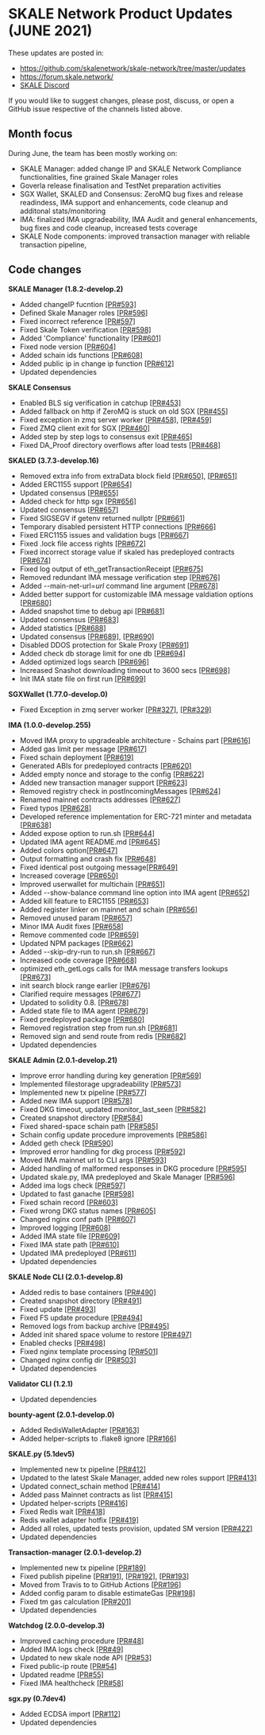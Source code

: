 # SKALE Network Product Updates (JUNE 2021)

These updates are posted in: 

-   <https://github.com/skalenetwork/skale-network/tree/master/updates>
-   <https://forum.skale.network/>
-   [SKALE Discord](https://discord.gg/vvUtWJB)

If you would like to suggest changes, please post, discuss, or open a GitHub issue respective of the channels listed above.

## Month focus

During June, the team has been mostly working on:

-   SKALE Manager: added change IP and SKALE Network Compliance functionalities, fine grained Skale Manager roles
-   Goverla release finalisation and TestNet preparation activities
-   SGX Wallet, SKALED and Consensus: ZeroMQ bug fixes and release readindess, IMA support and enhancements, code cleanup and additonal stats/monitoring
-   IMA: finalized IMA upgradeability, IMA Audit and general enhancements, bug fixes and code cleanup, increased tests coverage
-   SKALE Node components: improved transaction manager with reliable transaction pipeline, 


## Code changes

**SKALE Manager (1.8.2-develop.2)**

-   Added changeIP fucntion [\[PR#593\]](https://github.com/skalenetwork/skale-manager/pull/593)
-   Defined Skale Manager roles [\[PR#596\]](https://github.com/skalenetwork/skale-manager/pull/596)
-   Fixed incorrect reference [\[PR#597\]](https://github.com/skalenetwork/skale-manager/pull/597)
-   Fixed Skale Token verification [\[PR#598\]](https://github.com/skalenetwork/skale-manager/pull/598)
-   Added 'Compliance' functionality [\[PR#601\]](https://github.com/skalenetwork/skale-manager/pull/601)
-   Fixed node version [\[PR#604\]](https://github.com/skalenetwork/skale-manager/pull/604)
-   Added schain ids functions [\[PR#608\]](https://github.com/skalenetwork/skale-manager/pull/608)
-   Added public ip in change ip function [\[PR#612\]](https://github.com/skalenetwork/skale-manager/pull/612)
-   Updated dependencies

**SKALE Consensus**

-   Enabled BLS sig verification in catchup [\[PR#453\]](https://github.com/skalenetwork/skale-consensus/pull/453)
-   Added fallback on http if ZeroMQ is stuck on old SGX [\[PR#455\]](https://github.com/skalenetwork/skale-consensus/pull/455)
-   Fixed exception in zmq server worker [\[PR#458\]](https://github.com/skalenetwork/skale-consensus/pull/458), [\[PR#459\]](https://github.com/skalenetwork/skale-consensus/pull/459)
-   Fixed ZMQ client exit for SGX [\[PR#460\]](https://github.com/skalenetwork/skale-consensus/pull/460)
-   Added step by step logs to consensus exit [\[PR#465\]](https://github.com/skalenetwork/skale-consensus/pull/465)
-   Fixed DA_Proof directory overflows after load tests [\[PR#468\]](https://github.com/skalenetwork/skale-consensus/pull/468)

**SKALED (3.7.3-develop.16)**

-   Removed extra info from extraData block field [\[PR#650\]](https://github.com/skalenetwork/skaled/pull/650), [\[PR#651\]](https://github.com/skalenetwork/skaled/pull/651)
-   Added ERC1155 support [\[PR#654\]](https://github.com/skalenetwork/skaled/pull/654)
-   Updated consensus [\[PR#655\]](https://github.com/skalenetwork/skaled/pull/655)
-   Added check for http sgx [\[PR#656\]](https://github.com/skalenetwork/skaled/pull/656)
-   Updated consensus [\[PR#657\]](https://github.com/skalenetwork/skaled/pull/657)
-   Fixed SIGSEGV if getenv returned nullptr [\[PR#661\]](https://github.com/skalenetwork/skaled/pull/661)
-   Temporary disabled persistent HTTP connections [\[PR#666\]](https://github.com/skalenetwork/skaled/pull/666)
-   Fixed ERC1155 issues and validation bugs [\[PR#667\]](https://github.com/skalenetwork/skaled/pull/667)
-   Fixed .lock file access rights [\[PR#672\]](https://github.com/skalenetwork/skaled/pull/672)
-   Fixed incorrect storage value if skaled has predeployed contracts [\[PR#674\]](https://github.com/skalenetwork/skaled/pull/674)
-   Fixed log output of eth_getTransactionReceipt [\[PR#675\]](https://github.com/skalenetwork/skaled/pull/675)
-   Removed redundant IMA message verification step [\[PR#676\]](https://github.com/skalenetwork/skaled/pull/676)
-   Added --main-net-url=*url* command line argument [\[PR#678\]](https://github.com/skalenetwork/skaled/pull/678)
-   Added better support for customizable IMA message valdiation options [\[PR#680\]](https://github.com/skalenetwork/skaled/pull/680)
-   Added snapshot time to debug api [\[PR#681\]](https://github.com/skalenetwork/skaled/pull/681)
-   Updated consensus [\[PR#683\]](https://github.com/skalenetwork/skaled/pull/683)
-   Added statistics [\[PR#688\]](https://github.com/skalenetwork/skaled/pull/688)
-   Updated consensus [\[PR#689\]](https://github.com/skalenetwork/skaled/pull/689), [\[PR#690\]](https://github.com/skalenetwork/skaled/pull/690)
-   Disabled DDOS protection for Skale Proxy [\[PR#691\]](https://github.com/skalenetwork/skaled/pull/691)
-   Added check db storage limit for one db [\[PR#694\]](https://github.com/skalenetwork/skaled/pull/694)
-   Added optimized logs search [\[PR#696\]](https://github.com/skalenetwork/skaled/pull/696)
-   Increased Snashot downloading timeout to 3600 secs [\[PR#698\]](https://github.com/skalenetwork/skaled/pull/698)
-   Init IMA state file on first run [\[PR#699\]](https://github.com/skalenetwork/skaled/pull/699)

**SGXWallet (1.77.0-develop.0)**

-   Fixed Exception in zmq server worker [\[PR#327\]](https://github.com/skalenetwork/SGXWallet/pull/327), [\[PR#329\]](https://github.com/skalenetwork/SGXWallet/pull/329)

**IMA (1.0.0-develop.255)**

-   Moved IMA proxy to upgradeable architecture - Schains part [\[PR#616\]](https://github.com/skalenetwork/ima/pull/616)
-   Added gas limit per message [\[PR#617\]](https://github.com/skalenetwork/ima/pull/617)
-   Fixed schain deployment [\[PR#619\]](https://github.com/skalenetwork/ima/pull/619)
-   Generated ABIs for predeployed contracts [\[PR#620\]](https://github.com/skalenetwork/ima/pull/620)
-   Added empty nonce and storage to the config [\[PR#622\]](https://github.com/skalenetwork/ima/pull/622)
-   Added new transaction manager support [\[PR#623\]](https://github.com/skalenetwork/ima/pull/623)
-   Removed registry check in postIncomingMessages [\[PR#624\]](https://github.com/skalenetwork/ima/pull/624)
-   Renamed mainnet contracts addresses [\[PR#627\]](https://github.com/skalenetwork/ima/pull/627)
-   Fixed typos [\[PR#628\]](https://github.com/skalenetwork/ima/pull/628)
-   Developed reference implementation for ERC-721 minter and metadata [\[PR#638\]](https://github.com/skalenetwork/ima/pull/638)
-   Added expose option to run.sh [\[PR#644\]](https://github.com/skalenetwork/ima/pull/644)
-   Updated IMA agent README.md [\[PR#645\]](https://github.com/skalenetwork/ima/pull/645)
-   Added colors option[\[PR#647\]](https://github.com/skalenetwork/ima/pull/647)
-   Output formatting and crash fix [\[PR#648\]](https://github.com/skalenetwork/ima/pull/648)
-   Fixed identical post outgoing message[\[PR#649\]](https://github.com/skalenetwork/ima/pull/649)
-   Increased coverage [\[PR#650\]](https://github.com/skalenetwork/ima/pull/650)
-   Improved userwallet for multichain [\[PR#651\]](https://github.com/skalenetwork/ima/pull/651)
-   Added --show-balance command line option into IMA agent [\[PR#652\]](https://github.com/skalenetwork/ima/pull/652)
-   Added kill feature to ERC1155 [\[PR#653\]](https://github.com/skalenetwork/ima/pull/653)
-   Added register linker on mainnet and schain [\[PR#656\]](https://github.com/skalenetwork/ima/pull/656)
-   Removed unused param [\[PR#657\]](https://github.com/skalenetwork/ima/pull/657)
-   Minor IMA Audit fixes [\[PR#658\]](https://github.com/skalenetwork/ima/pull/658)
-   Remove commented code [\[PR#659\]](https://github.com/skalenetwork/ima/pull/659)
-   Updated NPM packages [\[PR#662\]](https://github.com/skalenetwork/ima/pull/662)
-   Added --skip-dry-run to run.sh [\[PR#667\]](https://github.com/skalenetwork/ima/pull/667)
-   Increased code coverage [\[PR#668\]](https://github.com/skalenetwork/ima/pull/668)
-   optimized eth_getLogs calls for IMA message transfers lookups [\[PR#673\]](https://github.com/skalenetwork/ima/pull/673)
-   init search block range earlier [\[PR#676\]](https://github.com/skalenetwork/ima/pull/676)
-   Clarified require messages [\[PR#677\]](https://github.com/skalenetwork/ima/pull/677)
-   Updated to solidity 0.8. [\[PR#678\]](https://github.com/skalenetwork/ima/pull/678)
-   Added state file to IMA agent [\[PR#679\]](https://github.com/skalenetwork/ima/pull/679)
-   Fixed predeployed package [\[PR#680\]](https://github.com/skalenetwork/ima/pull/680)
-   Removed registration step from run.sh [\[PR#681\]](https://github.com/skalenetwork/ima/pull/681)
-   Removed sign and send route from redis [\[PR#682\]](https://github.com/skalenetwork/ima/pull/682)
-   Updated dependencies

**SKALE Admin (2.0.1-develop.21)**

-   Improve error handling during key generation [\[PR#569\]](https://github.com/skalenetwork/skale-admin/pull/569)
-   Implemented filestorage upgradeability [\[PR#573\]](https://github.com/skalenetwork/skale-admin/pull/573)
-   Implemented new tx pipeline [\[PR#577\]](https://github.com/skalenetwork/skale-admin/pull/577)
-   Added new IMA support [\[PR#578\]](https://github.com/skalenetwork/skale-admin/pull/578)
-   Fixed DKG timeout, updated monitor_last_seen [\[PR#582\]](https://github.com/skalenetwork/skale-admin/pull/582)
-   Created snapshot directory [\[PR#584\]](https://github.com/skalenetwork/skale-admin/pull/584)
-   Fixed shared-space schain path [\[PR#585\]](https://github.com/skalenetwork/skale-admin/pull/585)
-  Schain config update procedure improvements [\[PR#586\]](https://github.com/skalenetwork/skale-admin/pull/586)
-   Added geth check [\[PR#590\]](https://github.com/skalenetwork/skale-admin/pull/590)
-   Improved error handling for dkg process [\[PR#592\]](https://github.com/skalenetwork/skale-admin/pull/592)
-   Moved IMA mainnet url to CLI args [\[PR#593\]](https://github.com/skalenetwork/skale-admin/pull/593)
-   Added handling of malformed responses in DKG procedure [\[PR#595\]](https://github.com/skalenetwork/skale-admin/pull/595)
-   Updated skale.py, IMA predeployed and Skale Manager [\[PR#596\]](https://github.com/skalenetwork/skale-admin/pull/596)
-   Added ima logs check [\[PR#597\]](https://github.com/skalenetwork/skale-admin/pull/597)
-   Updated to fast ganache [\[PR#598\]](https://github.com/skalenetwork/skale-admin/pull/598)
-   Fixed schain record [\[PR#603\]](https://github.com/skalenetwork/skale-admin/pull/603)
-   Fixed wrong DKG status names [\[PR#605\]](https://github.com/skalenetwork/skale-admin/pull/605)
-   Changed nginx conf path [\[PR#607\]](https://github.com/skalenetwork/skale-admin/pull/607)
-   Improved logging [\[PR#608\]](https://github.com/skalenetwork/skale-admin/pull/608)
-   Added IMA state file [\[PR#609\]](https://github.com/skalenetwork/skale-admin/pull/609)
-   Fixed IMA state path [\[PR#610\]](https://github.com/skalenetwork/skale-admin/pull/610)
-   Updated IMA predeployed [\[PR#611\]](https://github.com/skalenetwork/skale-admin/pull/611)
-   Updated dependencies

**SKALE Node CLI (2.0.1-develop.8)**

-   Added redis to base containers [\[PR#490\]](https://github.com/skalenetwork/skale-node-cli/pull/490)
-   Created snapshot directory [\[PR#491\]](https://github.com/skalenetwork/skale-node-cli/pull/491)
-   Fixed update [\[PR#493\]](https://github.com/skalenetwork/skale-node-cli/pull/493)
-   Fixed FS update procedure [\[PR#494\]](https://github.com/skalenetwork/skale-node-cli/pull/494)
-   Removed logs from backup archive [\[PR#495\]](https://github.com/skalenetwork/skale-node-cli/pull/495)
-   Added init shared space volume to restore [\[PR#497\]](https://github.com/skalenetwork/skale-node-cli/pull/497)
-   Enabled checks [\[PR#498\]](https://github.com/skalenetwork/skale-node-cli/pull/498)
-   Fixed nginx template processing [\[PR#501\]](https://github.com/skalenetwork/skale-node-cli/pull/501)
-   Changed nginx config dir [\[PR#503\]](https://github.com/skalenetwork/skale-node-cli/pull/503)
-   Updated dependencies

**Validator CLI (1.2.1)**

-   Updated dependencies

**bounty-agent (2.0.1-develop.0)**

-   Added RedisWalletAdapter [\[PR#163\]](https://github.com/skalenetwork/bounty-agent/pull/163)
-   Added helper-scripts to .flake8 ignore [\[PR#166\]](https://github.com/skalenetwork/bounty-agent/pull/166)

**SKALE.py (5.1dev5)**

-   Implemented new tx pipeline [\[PR#412\]](https://github.com/skalenetwork/skale.py/pull/412)
-   Updated to the latest Skale Manager, added new roles support [\[PR#413\]](https://github.com/skalenetwork/skale.py/pull/413)
-   Updated connect_schain method [\[PR#414\]](https://github.com/skalenetwork/skale.py/pull/414)
-   Added pass Mainnet contracts as list [\[PR#415\]](https://github.com/skalenetwork/skale.py/pull/415)
-   Updated helper-scripts [\[PR#416\]](https://github.com/skalenetwork/skale.py/pull/416)
-   Fixed Redis wait [\[PR#418\]](https://github.com/skalenetwork/skale.py/pull/418)
-   Redis wallet adapter hotfix [\[PR#419\]](https://github.com/skalenetwork/skale.py/pull/419)
-   Added all roles, updated tests provision, updated SM version [\[PR#422\]](https://github.com/skalenetwork/skale.py/pull/422)
-   Updated dependencies

**Transaction-manager (2.0.1-develop.2)**

-   Implemented new tx pipeline [\[PR#189\]](https://github.com/skalenetwork/transaction-manager/pull/189)
-   Fixed publish pipeline [\[PR#191\]](https://github.com/skalenetwork/transaction-manager/pull/191), [\[PR#192\]](https://github.com/skalenetwork/transaction-manager/pull/192), [\[PR#193\]](https://github.com/skalenetwork/transaction-manager/pull/193)
-   Moved from Travis to to GitHub Actions [\[PR#196\]](https://github.com/skalenetwork/transaction-manager/pull/196)
-   Added config param to disable estimateGas [\[PR#198\]](https://github.com/skalenetwork/transaction-manager/pull/198)
-   Fixed tm gas calculation  [\[PR#201\]](https://github.com/skalenetwork/transaction-manager/pull/201)
-   Updated dependencies

**Watchdog (2.0.0-develop.3)**

-   Improved caching procedure [\[PR#48\]](https://github.com/skalenetwork/skale-watchdog/pull/48)
-   Added IMA logs check [\[PR#49\]](https://github.com/skalenetwork/skale-watchdog/pull/49)
-   Updated to new skale node API [\[PR#53\]](https://github.com/skalenetwork/skale-watchdog/pull/53)
-   Fixed public-ip route [\[PR#54\]](https://github.com/skalenetwork/skale-watchdog/pull/54)
-   Updated readme [\[PR#55\]](https://github.com/skalenetwork/skale-watchdog/pull/55)
-   Fixed IMA healthcheck [\[PR#58\]](https://github.com/skalenetwork/skale-watchdog/pull/58)

**sgx.py (0.7dev4)**

-   Added ECDSA import [\[PR#112\]](https://github.com/skalenetwork/sgx.py/pull/112)
-   Updated dependencies

